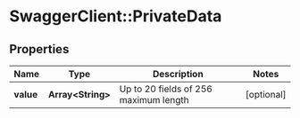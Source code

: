 # SwaggerClient::PrivateData

## Properties
Name | Type | Description | Notes
------------ | ------------- | ------------- | -------------
**value** | **Array&lt;String&gt;** | Up to 20 fields of 256 maximum length | [optional] 


